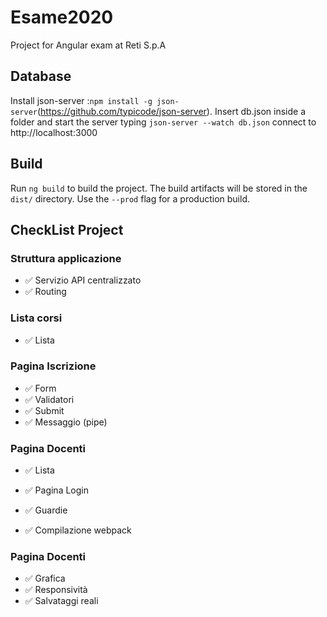 # Esame2020

Project for Angular exam at Reti S.p.A

## Database
Install json-server :`npm install -g json-server`(https://github.com/typicode/json-server).
Insert db.json inside a folder and start the server typing `json-server --watch db.json`
connect to http://localhost:3000

## Build

Run `ng build` to build the project. The build artifacts will be stored in the `dist/` directory. Use the `--prod` flag for a production build.

## CheckList Project
### Struttura applicazione
- ✅ Servizio API centralizzato
- ✅ Routing
### Lista corsi
- ✅ Lista

### Pagina Iscrizione
- ✅ Form
- ✅ Validatori
- ✅ Submit
- ✅ Messaggio (pipe)

### Pagina Docenti
- ✅ Lista
- ✅ Pagina Login
- ✅ Guardie

- ✅ Compilazione webpack

### Pagina Docenti
- ✅ Grafica
- ✅ Responsività
- ✅ Salvataggi reali
